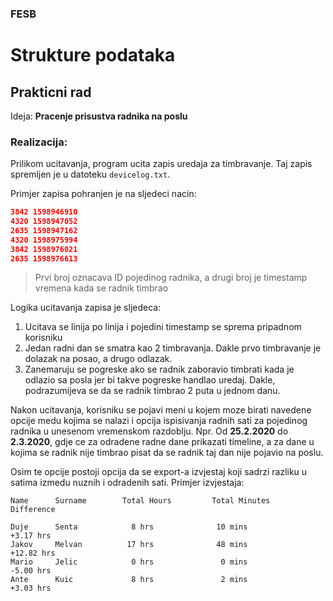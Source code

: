 ### FESB
# Strukture podataka

## Prakticni rad

Ideja: **Pracenje prisustva radnika na poslu**

### Realizacija:

Prilikom ucitavanja, program ucita zapis uredaja za timbravanje. Taj zapis spremljen je u datoteku `devicelog.txt`.

Primjer zapisa pohranjen je na sljedeci nacin:
```json
3842 1598946910
4320 1598947052
2635 1598947162
4320 1598975994
3842 1598976021
2635 1598976613
```
> Prvi broj oznacava ID pojedinog radnika, a drugi broj je timestamp vremena kada se radnik timbrao

Logika ucitavanja zapisa je sljedeca:
  1. Ucitava se linija po linija i pojedini timestamp se sprema pripadnom korisniku
  2. Jedan radni dan se smatra kao 2 timbravanja. Dakle prvo timbravanje je dolazak na posao, a drugo odlazak.
  3. Zanemaruju se pogreske ako se radnik zaboravio timbrati kada je odlazio sa posla jer bi takve pogreske handlao uredaj. Dakle, podrazumijeva se da se radnik timbrao 2 puta u jednom danu.

Nakon ucitavanja, korisniku se pojavi meni u kojem moze birati navedene opcije medu kojima se nalazi i opcija ispisivanja radnih sati za pojedinog radnika u unesenom vremenskom razdoblju.
Npr. Od **25.2.2020** do **2.3.2020**, gdje ce za odradene radne dane prikazati timeline, a za dane u kojima se radnik nije timbrao pisat da se radnik taj dan nije pojavio na poslu.

Osim te opcije postoji opcija da se export-a izvjestaj koji sadrzi razliku u satima izmedu nuznih i odradenih sati. Primjer izvjestaja:
```
Name      Surname        Total Hours         Total Minutes       Difference          

Duje      Senta            8 hrs              10 mins              +3.17 hrs
Jakov     Melvan          17 hrs              48 mins             +12.82 hrs
Mario     Jelic            0 hrs               0 mins              -5.00 hrs
Ante      Kuic             8 hrs               2 mins              +3.03 hrs
```
